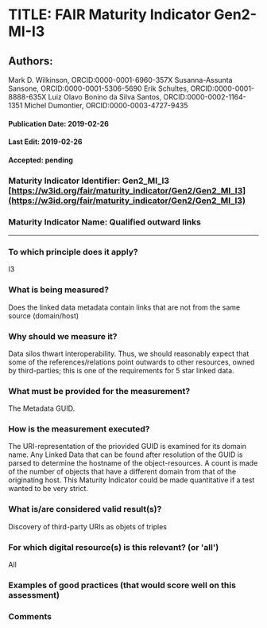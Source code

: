 # TITLE:  FAIR Maturity Indicator Gen2-MI-I3

## Authors: 
Mark D. Wilkinson, ORCID:0000-0001-6960-357X
Susanna-Assunta Sansone, ORCID:0000-0001-5306-5690
Erik Schultes, ORCID:0000-0001-8888-635X
Luiz Olavo Bonino da Silva Santos, ORCID:0000-0002-1164-1351
Michel Dumontier, ORCID:0000-0003-4727-9435

#### Publication Date: 2019-02-26
#### Last Edit: 2019-02-26
#### Accepted: pending


### Maturity Indicator Identifier: Gen2_MI_I3 [https://w3id.org/fair/maturity_indicator/Gen2/Gen2_MI_I3](https://w3id.org/fair/maturity_indicator/Gen2/Gen2_MI_I3)

### Maturity Indicator Name:   Qualified outward links

----

### To which principle does it apply?
I3

### What is being measured?
Does the linked data metadata contain links that are not from the same source (domain/host)

### Why should we measure it?
Data silos thwart interoperability. Thus, we should reasonably expect that some of the references/relations point outwards to other resources, owned by third-parties; this is one of the requirements for 5 star linked data.

### What must be provided for the measurement?
The Metadata GUID.


### How is the measurement executed?
The URI-representation of the priovided GUID is examined for its domain name.
Any Linked Data that can be found after resolution of the GUID is parsed
to determine the hostname of the object-resources.  A count is made of the number of objects
that have a different domain from that of the originating host.  This Maturity Indicator could be made quantitative
if a test wanted to be very strict.


### What is/are considered valid result(s)?
Discovery of third-party URIs as objets of triples

### For which digital resource(s) is this relevant? (or 'all')
All

### Examples of good practices (that would score well on this assessment)


### Comments
